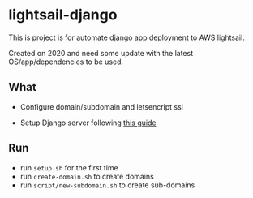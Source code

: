 # lightsail-django

This is project is for automate django app deployment to AWS lightsail.

Created on 2020 and need some update with the latest OS/app/dependencies to be used.

## What

* Configure domain/subdomain and letsencript ssl

* Setup Django server following [this guide](https://michal.karzynski.pl/blog/2013/10/29/serving-multiple-django-applications-with-nginx-gunicorn-supervisor/)

## Run

* run `setup.sh` for the first time
* run `create-domain.sh` to create domains
* run `script/new-subdomain.sh` to create sub-domains


